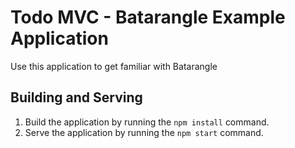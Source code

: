 # Todo MVC - Batarangle Example Application

Use this application to get familiar with Batarangle

## Building and Serving

1. Build the application by running the `npm install` command.
2. Serve the application by running the `npm start` command.
